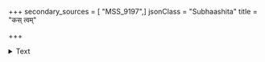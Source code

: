 +++
secondary_sources = [ "MSS_9197",]
jsonClass = "Subhaashita"
title = "कस् त्वम्"

+++

<details><summary>Text</summary>

कस् त्वं ब्रह्म, न्नपूर्वः, क्व च तव वसति, र्याखिला ब्रह्मसृष्टिः कस् ते नाथो, ह्यनाथः, क्व च तव जनको, नैव तातं स्मरामि किं तेऽभीष्टं ददामि, त्रिपदपरिमिता भूमि, रल्पं किमेतत् त्रैलोक्यं, भावगर्भं बलिमिदमवदद् वामनो वः स पायात्॥
</details>
